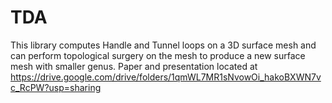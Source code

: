 # TDA

This library computes Handle and Tunnel loops on a 3D surface mesh and can perform topological surgery on the mesh to produce a new surface mesh with smaller genus.
Paper and presentation located at https://drive.google.com/drive/folders/1qmWL7MR1sNvowOi_hakoBXWN7vc_RcPW?usp=sharing
